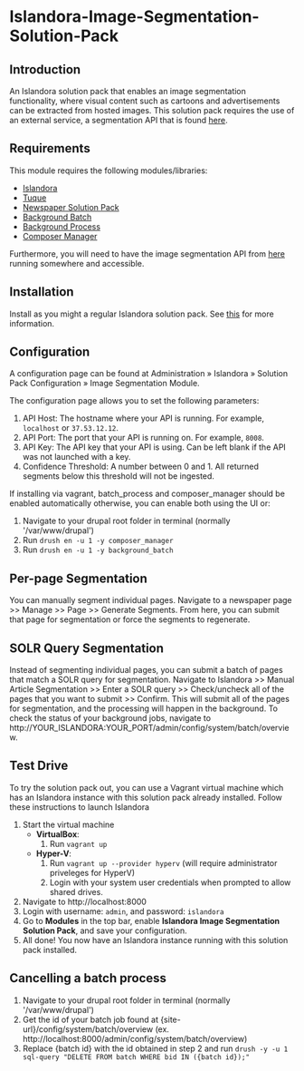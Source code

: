 # Islandora-Image-Segmentation-Solution-Pack

## Introduction
An Islandora solution pack that enables an image segmentation functionality, where visual content such as cartoons and
advertisements can be extracted from hosted images. This solution pack requires the use of an external service, a segmentation API that is found [here](https://github.com/Islandora-Image-Segmentation/Newspaper-Navigator-API).

## Requirements

This module requires the following modules/libraries:

* [Islandora](https://github.com/islandora/islandora)
* [Tuque](https://github.com/islandora/tuque)
* [Newspaper Solution Pack](https://github.com/Islandora/islandora_solution_pack_newspaper)
* [Background Batch](https://www.drupal.org/sandbox/gielfeldt/1130434)
* [Background Process](https://www.drupal.org/project/background_process)
* [Composer Manager](https://www.drupal.org/project/composer_manager)

Furthermore, you will need to have the image segmentation API from [here](https://github.com/Islandora-Image-Segmentation/Newspaper-Navigator-API) running somewhere and accessible.

## Installation
Install as you might a regular Islandora solution pack. See [this](https://www.drupal.org/docs/7/extend/installing-modules) for more information.

## Configuration 
A configuration page can be found at Administration » Islandora » Solution Pack Configuration » Image Segmentation Module. 

The configuration page allows you to set the following parameters:

1. API Host: The hostname where your API is running. For example, `localhost` or `37.53.12.12`.
2. API Port: The port that your API is running on. For example, `8008`.
3. API Key: The API key that your API is using. Can be left blank if the API was not launched with a key.
4. Confidence Threshold: A number between 0 and 1. All returned segments below this threshold will not be ingested.

If installing via vagrant, batch_process and composer_manager should be enabled automatically otherwise, you can enable both using the UI or:

1. Navigate to your drupal root folder in terminal (normally '/var/www/drupal')
2. Run `drush en -u 1 -y composer_manager`
3. Run `drush en -u 1 -y background_batch`

## Per-page Segmentation
You can manually segment individual pages. 
Navigate to a newspaper page >> Manage >> Page >> Generate Segments.
From here, you can submit that page for segmentation or force the segments to regenerate.

## SOLR Query Segmentation
Instead of segmenting individual pages, you can submit a batch of pages that match a SOLR query for segmentation.
Navigate to Islandora >> Manual Article Segmentation >> Enter a SOLR query >> Check/uncheck all of the pages that you want to submit >> Confirm.
This will submit all of the pages for segmentation, and the processing will happen in the background. 
To check the status of your background jobs, navigate to http://YOUR_ISLANDORA:YOUR_PORT/admin/config/system/batch/overview.


## Test Drive
To try the solution pack out, you can use a Vagrant virtual machine which has an Islandora instance with this solution pack already installed. Follow these instructions to launch Islandora  

1. Start the virtual machine 
    - **VirtualBox**: 
        1. Run `vagrant up`
    - **Hyper-V**:
        1. Run `vagrant up --provider hyperv` (will require administrator priveleges for HyperV)
        2. Login with your system user credentials when prompted to allow shared drives.
2. Navigate to http://localhost:8000
3. Login with username: `admin`, and password: `islandora`
4. Go to **Modules** in the top bar, enable **Islandora Image Segmentation Solution Pack**, and save your configuration.
5. All done! You now have an Islandora instance running with this solution pack installed. 

## Cancelling a batch process

1. Navigate to your drupal root folder in terminal (normally '/var/www/drupal')
1. Get the id of your batch job found at {site-url}/config/system/batch/overview (ex. http://localhost:8000/admin/config/system/batch/overview)
1. Replace {batch id} with the id obtained in step 2 and run `drush -y -u 1 sql-query "DELETE FROM batch WHERE bid IN ({batch id});"`
